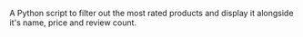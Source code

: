 A Python script to filter out the most rated products and display it alongside it's name, price and review count.
